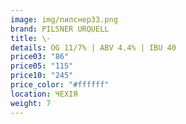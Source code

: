 ```yaml
---
image: img/пилснер33.png
brand: PILSNER URQUELL
title: \-
details: OG 11/7% | ABV 4.4% | IBU 40
price03: "86"
price05: "115"
price10: "245"
price_color: "#ffffff"
location: ЧЕХІЯ
weight: 7
---
```

